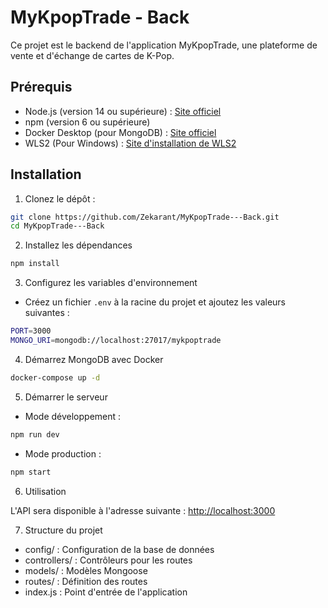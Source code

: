 # MyKpopTrade - Back

Ce projet est le backend de l'application MyKpopTrade, une plateforme de vente et d'échange de cartes de K-Pop.

## Prérequis

- Node.js (version 14 ou supérieure) : [Site officiel](https://nodejs.org/en)
- npm (version 6 ou supérieure)
- Docker Desktop (pour MongoDB) : [Site officiel](https://www.docker.com/products/docker-desktop/)
- WLS2 (Pour Windows) : [Site d'installation de WLS2](https://learn.microsoft.com/fr-fr/windows/wsl/install)

## Installation

1. Clonez le dépôt :

```sh
git clone https://github.com/Zekarant/MyKpopTrade---Back.git
cd MyKpopTrade---Back
```

2. Installez les dépendances

```sh
npm install
```

3. Configurez les variables d'environnement

- Créez un fichier ```.env``` à la racine du projet et ajoutez les valeurs suivantes :

```sh
PORT=3000
MONGO_URI=mongodb://localhost:27017/mykpoptrade
```

4. Démarrez MongoDB avec Docker

```sh
docker-compose up -d
```

5. Démarrer le serveur

- Mode développement :

```sh
npm run dev
```

- Mode production :

```sh
npm start
```

6. Utilisation

L'API sera disponible à l'adresse suivante : <http://localhost:3000>

7. Structure du projet

- config/ : Configuration de la base de données
- controllers/ : Contrôleurs pour les routes
- models/ : Modèles Mongoose
- routes/ : Définition des routes
- index.js : Point d'entrée de l'application
